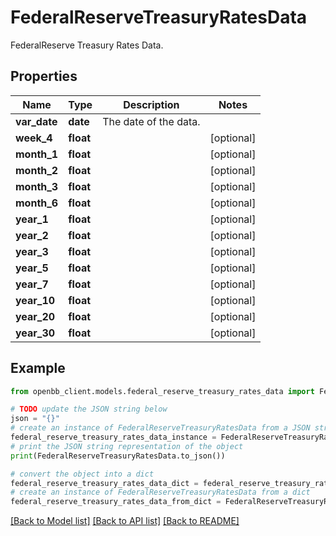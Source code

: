 # FederalReserveTreasuryRatesData

FederalReserve Treasury Rates Data.

## Properties

Name | Type | Description | Notes
------------ | ------------- | ------------- | -------------
**var_date** | **date** | The date of the data. | 
**week_4** | **float** |  | [optional] 
**month_1** | **float** |  | [optional] 
**month_2** | **float** |  | [optional] 
**month_3** | **float** |  | [optional] 
**month_6** | **float** |  | [optional] 
**year_1** | **float** |  | [optional] 
**year_2** | **float** |  | [optional] 
**year_3** | **float** |  | [optional] 
**year_5** | **float** |  | [optional] 
**year_7** | **float** |  | [optional] 
**year_10** | **float** |  | [optional] 
**year_20** | **float** |  | [optional] 
**year_30** | **float** |  | [optional] 

## Example

```python
from openbb_client.models.federal_reserve_treasury_rates_data import FederalReserveTreasuryRatesData

# TODO update the JSON string below
json = "{}"
# create an instance of FederalReserveTreasuryRatesData from a JSON string
federal_reserve_treasury_rates_data_instance = FederalReserveTreasuryRatesData.from_json(json)
# print the JSON string representation of the object
print(FederalReserveTreasuryRatesData.to_json())

# convert the object into a dict
federal_reserve_treasury_rates_data_dict = federal_reserve_treasury_rates_data_instance.to_dict()
# create an instance of FederalReserveTreasuryRatesData from a dict
federal_reserve_treasury_rates_data_from_dict = FederalReserveTreasuryRatesData.from_dict(federal_reserve_treasury_rates_data_dict)
```
[[Back to Model list]](../README.md#documentation-for-models) [[Back to API list]](../README.md#documentation-for-api-endpoints) [[Back to README]](../README.md)


